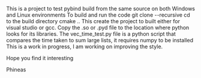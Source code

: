 This is a project to test pybind build from the same source on both Windows and Linux environments
To build and run the code git clone --recursive
cd to the build directory
cmake ..
This create the project to built either for visual studio or gcc.
Copy the .so or .pyd file to the location where python looks for its libraries.
The vec_time_test.py file is a python script that compares the time taken to sum large lists, it requires numpy to be installed
This is a work in progress, I am working on improving the style.

Hope you find it interesting

Phineas

